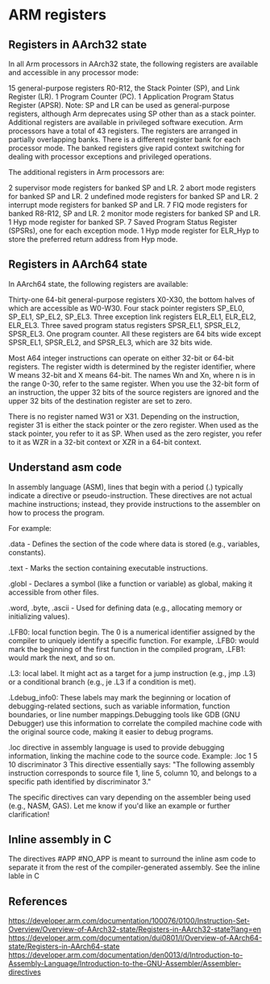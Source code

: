 # ARM registers

## Registers in AArch32 state
In all Arm processors in AArch32 state, the following registers are available and accessible in any processor mode:

15 general-purpose registers R0-R12, the Stack Pointer (SP), and Link Register (LR).
1 Program Counter (PC).
1 Application Program Status Register (APSR).
Note:
SP and LR can be used as general-purpose registers, although Arm deprecates using SP other than as a stack pointer.
Additional registers are available in privileged software execution. Arm processors have a total of 43 registers. The registers are arranged in partially overlapping banks. There is a different register bank for each processor mode. The banked registers give rapid context switching for dealing with processor exceptions and privileged operations.

The additional registers in Arm processors are:

2 supervisor mode registers for banked SP and LR.
2 abort mode registers for banked SP and LR.
2 undefined mode registers for banked SP and LR.
2 interrupt mode registers for banked SP and LR.
7 FIQ mode registers for banked R8-R12, SP and LR.
2 monitor mode registers for banked SP and LR.
1 Hyp mode register for banked SP.
7 Saved Program Status Register (SPSRs), one for each exception mode.
1 Hyp mode register for ELR_Hyp to store the preferred return address from Hyp mode.

## Registers in AArch64 state
In AArch64 state, the following registers are available:

Thirty-one 64-bit general-purpose registers X0-X30, the bottom halves of which are accessible as W0-W30.
Four stack pointer registers SP_EL0, SP_EL1, SP_EL2, SP_EL3.
Three exception link registers ELR_EL1, ELR_EL2, ELR_EL3.
Three saved program status registers SPSR_EL1, SPSR_EL2, SPSR_EL3.
One program counter.
All these registers are 64 bits wide except SPSR_EL1, SPSR_EL2, and SPSR_EL3, which are 32 bits wide.

Most A64 integer instructions can operate on either 32-bit or 64-bit registers. The register width is determined by the register identifier, where W means 32-bit and X means 64-bit. The names Wn and Xn, where n is in the range 0-30, refer to the same register. When you use the 32-bit form of an instruction, the upper 32 bits of the source registers are ignored and the upper 32 bits of the destination register are set to zero.

There is no register named W31 or X31. Depending on the instruction, register 31 is either the stack pointer or the zero register. When used as the stack pointer, you refer to it as SP. When used as the zero register, you refer to it as WZR in a 32-bit context or XZR in a 64-bit context.

## Understand asm code 
In assembly language (ASM), lines that begin with a period (.) typically indicate a directive or pseudo-instruction. These directives are not actual machine instructions; instead, they provide instructions to the assembler on how to process the program.

For example:

.data - Defines the section of the code where data is stored (e.g., variables, constants).

.text - Marks the section containing executable instructions.

.globl - Declares a symbol (like a function or variable) as global, making it accessible from other files.

.word, .byte, .ascii - Used for defining data (e.g., allocating memory or initializing values).

.LFB0: local function begin. The 0 is a numerical identifier assigned by the compiler to uniquely identify a specific function. For example, .LFB0: would mark the beginning of the first function in the compiled program, .LFB1: would mark the next, and so on.

.L3: local label. It might act as a target for a jump instruction (e.g., jmp .L3) or a conditional branch (e.g., je .L3 if a condition is met).

.Ldebug_info0: These labels may mark the beginning or location of debugging-related sections, such as variable information, function boundaries, or line number mappings.Debugging tools like GDB (GNU Debugger) use this information to correlate the compiled machine code with the original source code, making it easier to debug programs.

.loc directive in assembly language is used to provide debugging information, linking the machine code to the source code.
Example:
    .loc 1 5 10 discriminator 3
    This directive essentially says: "The following assembly instruction corresponds to     source file 1, line 5, column 10, and belongs to a specific path identified by  discriminator 3."

The specific directives can vary depending on the assembler being used (e.g., NASM, GAS). Let me know if you'd like an example or further clarification!

## Inline assembly in C
The directives #APP #NO_APP is meant to surround the inline asm code to separate it from the rest of the compiler-generated assembly. See the inline lable in C

## References
https://developer.arm.com/documentation/100076/0100/Instruction-Set-Overview/Overview-of-AArch32-state/Registers-in-AArch32-state?lang=en
https://developer.arm.com/documentation/dui0801/l/Overview-of-AArch64-state/Registers-in-AArch64-state
https://developer.arm.com/documentation/den0013/d/Introduction-to-Assembly-Language/Introduction-to-the-GNU-Assembler/Assembler-directives